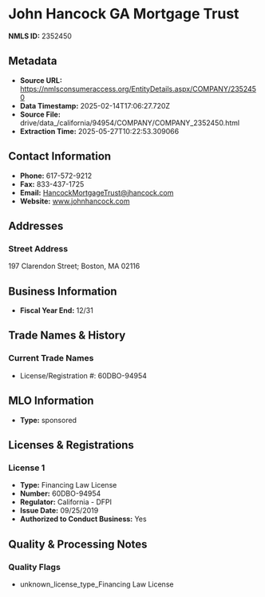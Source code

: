 # John Hancock GA Mortgage Trust

**NMLS ID:** 2352450

## Metadata
- **Source URL:** https://nmlsconsumeraccess.org/EntityDetails.aspx/COMPANY/2352450
- **Data Timestamp:** 2025-02-14T17:06:27.720Z
- **Source File:** drive/data_/california/94954/COMPANY/COMPANY_2352450.html
- **Extraction Time:** 2025-05-27T10:22:53.309066

## Contact Information
- **Phone:** 617-572-9212
- **Fax:** 833-437-1725
- **Email:** HancockMortgageTrust@jhancock.com
- **Website:** www.johnhancock.com

## Addresses
### Street Address
197 Clarendon Street; Boston, MA 02116

## Business Information
- **Fiscal Year End:** 12/31

## Trade Names & History
### Current Trade Names
- License/Registration #: 60DBO-94954

## MLO Information
- **Type:** sponsored

## Licenses & Registrations

### License 1
- **Type:** Financing Law License
- **Number:** 60DBO-94954
- **Regulator:** California - DFPI
- **Issue Date:** 09/25/2019
- **Authorized to Conduct Business:** Yes

## Quality & Processing Notes
### Quality Flags
- unknown_license_type_Financing Law License
